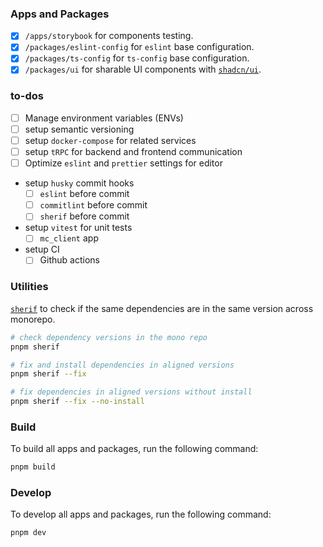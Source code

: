 ### Apps and Packages

- [x] `/apps/storybook` for components testing.
- [x] `/packages/eslint-config` for `eslint` base configuration.
- [x] `/packages/ts-config` for `ts-config` base configuration.
- [x] `/packages/ui` for sharable UI components with [`shadcn/ui`](https://ui.shadcn.com/).

### to-dos

- [ ] Manage environment variables (ENVs)
- [ ] setup semantic versioning
- [ ] setup `docker-compose` for related services
- [ ] setup `tRPC` for backend and frontend communication
- [ ] Optimize `eslint` and `prettier` settings for editor
- setup `husky` commit hooks
  - [ ] `eslint` before commit
  - [ ] `commitlint` before commit
  - [ ] `sherif` before commit
- setup `vitest` for unit tests
  - [ ] `mc_client` app
- setup CI
  - [ ] Github actions

### Utilities

[`sherif`](https://www.npmjs.com/package/sherif) to check if the same dependencies are in the same version across monorepo.

```bash
# check dependency versions in the mono repo
pnpm sherif

# fix and install dependencies in aligned versions
pnpm sherif --fix

# fix dependencies in aligned versions without install
pnpm sherif --fix --no-install
```

### Build

To build all apps and packages, run the following command:

```bash
pnpm build
```

### Develop

To develop all apps and packages, run the following command:

```bash
pnpm dev
```
